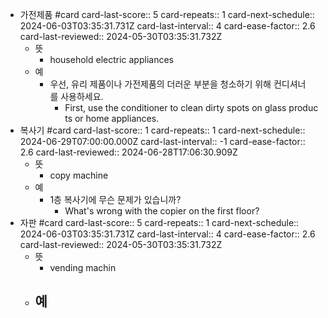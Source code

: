 - 가전제품 #card
  card-last-score:: 5
  card-repeats:: 1
  card-next-schedule:: 2024-06-03T03:35:31.731Z
  card-last-interval:: 4
  card-ease-factor:: 2.6
  card-last-reviewed:: 2024-05-30T03:35:31.732Z
	- 뜻
		- household electric appliances
	- 예
		- 우선, 유리 제품이나 가전제품의 더러운 부분을 청소하기 위해 컨디셔너를 사용하세요.
			- First, use the conditioner to clean dirty spots on glass products or home appliances.
- 복사기 #card
  card-last-score:: 1
  card-repeats:: 1
  card-next-schedule:: 2024-06-29T07:00:00.000Z
  card-last-interval:: -1
  card-ease-factor:: 2.6
  card-last-reviewed:: 2024-06-28T17:06:30.909Z
	- 뜻
		- copy machine
	- 예
		- 1층 복사기에 무슨 문제가 있습니까?
			- What's wrong with the copier on the first floor?
- 자판 #card
  card-last-score:: 5
  card-repeats:: 1
  card-next-schedule:: 2024-06-03T03:35:31.731Z
  card-last-interval:: 4
  card-ease-factor:: 2.6
  card-last-reviewed:: 2024-05-30T03:35:31.732Z
	- 뜻
		- vending machin
	- 예
		-